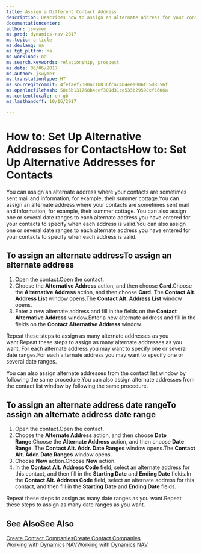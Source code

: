 ```yaml
---
title: Assign a Different Contact Address
description: Describes how to assign an alternate address for your contacts or prospects, where they are sometimes sent information.
documentationcenter: 
author: jswymer
ms.prod: dynamics-nav-2017
ms.topic: article
ms.devlang: na
ms.tgt_pltfrm: na
ms.workload: na
ms.search.keywords: relationship, prospect
ms.date: 06/06/2017
ms.author: jswymer
ms.translationtype: HT
ms.sourcegitcommit: 4fefaef7380ac10836fcac404eea006f55d8556f
ms.openlocfilehash: 58c5b131768b4cef389d31ce533b29598cf1606a
ms.contentlocale: en-gb
ms.lasthandoff: 10/16/2017

---
```

# <a name="how-to-set-up-alternative-addresses-for-contacts"></a><span data-ttu-id="206c9-103">How to: Set Up Alternative Addresses for Contacts</span><span class="sxs-lookup"><span data-stu-id="206c9-103">How to: Set Up Alternative Addresses for Contacts</span></span>
<span data-ttu-id="206c9-104">You can assign an alternate address where your contacts are sometimes sent mail and information, for example, their summer cottage.</span><span class="sxs-lookup"><span data-stu-id="206c9-104">You can assign an alternate address where your contacts are sometimes sent mail and information, for example, their summer cottage.</span></span> <span data-ttu-id="206c9-105">You can also assign one or several date ranges to each alternate address you have entered for your contacts to specify when each address is valid.</span><span class="sxs-lookup"><span data-stu-id="206c9-105">You can also assign one or several date ranges to each alternate address you have entered for your contacts to specify when each address is valid.</span></span>

## <a name="to-assign-an-alternate-address"></a><span data-ttu-id="206c9-106">To assign an alternate address</span><span class="sxs-lookup"><span data-stu-id="206c9-106">To assign an alternate address</span></span>
1. <span data-ttu-id="206c9-107">Open the contact.</span><span class="sxs-lookup"><span data-stu-id="206c9-107">Open the contact.</span></span>
2. <span data-ttu-id="206c9-108">Choose the **Alternative Address** action, and then choose **Card**.</span><span class="sxs-lookup"><span data-stu-id="206c9-108">Choose the **Alternative Address** action, and then choose **Card**.</span></span> <span data-ttu-id="206c9-109">The **Contact Alt. Address List** window opens.</span><span class="sxs-lookup"><span data-stu-id="206c9-109">The **Contact Alt. Address List** window opens.</span></span>
3. <span data-ttu-id="206c9-110">Enter a new alternate address and fill in the fields on the **Contact Alternative Address** window.</span><span class="sxs-lookup"><span data-stu-id="206c9-110">Enter a new alternate address and fill in the fields on the **Contact Alternative Address** window.</span></span>

<span data-ttu-id="206c9-111">Repeat these steps to assign as many alternate addresses as you want.</span><span class="sxs-lookup"><span data-stu-id="206c9-111">Repeat these steps to assign as many alternate addresses as you want.</span></span> <span data-ttu-id="206c9-112">For each alternate address you may want to specify one or several date ranges.</span><span class="sxs-lookup"><span data-stu-id="206c9-112">For each alternate address you may want to specify one or several date ranges.</span></span>

<span data-ttu-id="206c9-113">You can also assign alternate addresses from the contact list window by following the same procedure.</span><span class="sxs-lookup"><span data-stu-id="206c9-113">You can also assign alternate addresses from the contact list window by following the same procedure.</span></span>

## <a name="to-assign-an-alternate-address-date-range"></a><span data-ttu-id="206c9-114">To assign an alternate address date range</span><span class="sxs-lookup"><span data-stu-id="206c9-114">To assign an alternate address date range</span></span>
1. <span data-ttu-id="206c9-115">Open the contact.</span><span class="sxs-lookup"><span data-stu-id="206c9-115">Open the contact.</span></span>
2. <span data-ttu-id="206c9-116">Choose the **Alternate Address** action, and then choose **Date Range**.</span><span class="sxs-lookup"><span data-stu-id="206c9-116">Choose the **Alternate Address** action, and then choose **Date Range**.</span></span> <span data-ttu-id="206c9-117">The **Contact Alt. Addr. Date Ranges** window opens.</span><span class="sxs-lookup"><span data-stu-id="206c9-117">The **Contact Alt. Addr. Date Ranges** window opens.</span></span>
3. <span data-ttu-id="206c9-118">Choose **New** action.</span><span class="sxs-lookup"><span data-stu-id="206c9-118">Choose **New** action.</span></span>
4. <span data-ttu-id="206c9-119">In the **Contact Alt. Address Code** field, select an alternate address for this contact, and then fill in the **Starting Date** and **Ending Date** fields.</span><span class="sxs-lookup"><span data-stu-id="206c9-119">In the **Contact Alt. Address Code** field, select an alternate address for this contact, and then fill in the **Starting Date** and **Ending Date** fields.</span></span>

<span data-ttu-id="206c9-120">Repeat these steps to assign as many date ranges as you want.</span><span class="sxs-lookup"><span data-stu-id="206c9-120">Repeat these steps to assign as many date ranges as you want.</span></span>

## <a name="see-also"></a><span data-ttu-id="206c9-121">See Also</span><span class="sxs-lookup"><span data-stu-id="206c9-121">See Also</span></span>
[<span data-ttu-id="206c9-122">Create Contact Companies</span><span class="sxs-lookup"><span data-stu-id="206c9-122">Create Contact Companies</span></span>](marketing-create-contact-companies.md)  
[<span data-ttu-id="206c9-123">Working with Dynamics NAV</span><span class="sxs-lookup"><span data-stu-id="206c9-123">Working with Dynamics NAV</span></span>](ui-work-product.md)

